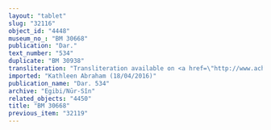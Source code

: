 ```yaml
---
layout: "tablet"
slug: "32116"
object_id: "4448"
museum_no_: "BM 30668"
publication: "Dar."
text_number: "534"
duplicate: "BM 30938"
transliteration: "Transliteration available on <a href=\"http://www.achemenet.com/fr/item/?/sources-textuelles/textes-par-langues-et-ecritures/babylonien/archives-egibi/1664068\" target=\"_blank\">Achemenet</a>"
imported: "Kathleen Abraham (18/04/2016)"
publication_name: "Dar. 534"
archive: "Egibi/Nūr-Sîn"
related_objects: "4450"
title: "BM 30668"
previous_item: "32119"
---
```

